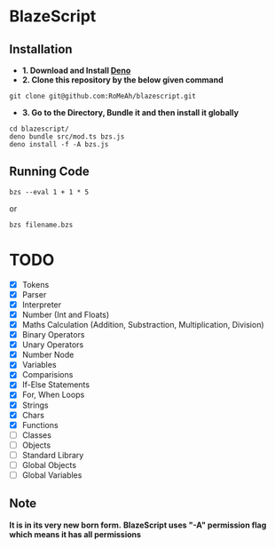 # BlazeScript

## Installation

- **1. Download and Install [Deno](https://deno.land/#installation)**
- **2. Clone this repository by the below given command**
```console
git clone git@github.com:RoMeAh/blazescript.git
```
- **3. Go to the Directory, Bundle it and then install it globally**
```console
cd blazescript/
deno bundle src/mod.ts bzs.js
deno install -f -A bzs.js
```

## Running Code

```console
bzs --eval 1 + 1 * 5
```
or
```console
bzs filename.bzs
```
# TODO
- [x] Tokens
- [x] Parser
- [x] Interpreter
- [x] Number (Int and Floats)
- [x] Maths Calculation (Addition, Substraction, Multiplication, Division)
- [x] Binary Operators
- [x] Unary Operators
- [x] Number Node
- [x] Variables
- [x] Comparisions
- [x] If-Else Statements
- [x] For, When Loops
- [x] Strings
- [x] Chars
- [x] Functions
- [ ] Classes
- [ ] Objects
- [ ] Standard Library
- [ ] Global Objects
- [ ] Global Variables

## Note
**It is in its very new born form.**
**BlazeScript uses "-A" permission flag which means it has all permissions**